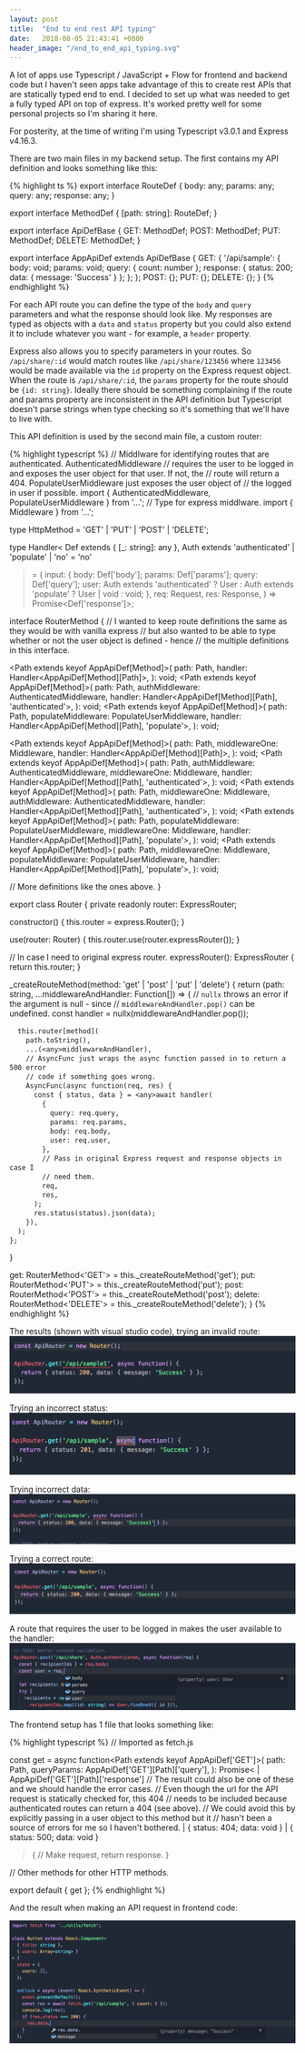 ```yaml
---
layout: post
title:  "End to end rest API typing"
date:   2018-08-05 21:43:41 +0800
header_image: "/end_to_end_api_typing.svg"
---
```


A lot of apps use Typescript / JavaScript + Flow for frontend and backend code but I haven't seen apps take advantage of this to create rest APIs that are statically typed end to end. I decided to set up what was needed to get a fully typed API on top of express. It's worked pretty well for some personal projects so I'm sharing it here.

<!-- read more -->

For posterity, at the time of writing I'm using Typescript v3.0.1 and Express v4.16.3.

There are two main files in my backend setup. The first contains my API definition and looks something like this:

{% highlight ts %}
export interface RouteDef {
  body: any;
  params: any;
  query: any;
  response: any;
}

export interface MethodDef {
  [path: string]: RouteDef;
}

export interface ApiDefBase {
  GET: MethodDef;
  POST: MethodDef;
  PUT: MethodDef;
  DELETE: MethodDef;
}

export interface AppApiDef extends ApiDefBase {
  GET: {
    '/api/sample': {
      body: void;
      params: void;
      query: { count: number };
      response: { status: 200; data: { message: 'Success' } };
    };
  };
  POST: {};
  PUT: {};
  DELETE: {};
}
{% endhighlight %}

For each API route you can define the type of the `body` and `query` parameters and what the response should look like. My responses are typed as objects with a `data` and `status` property but you could also extend it to include whatever you want - for example, a `header` property. 

Express also allows you to specify parameters in your routes. So `/api/share/:id` would match routes like `/api/share/123456` where `123456` would be made available via the `id` property on the Express request object. When the route is `/api/share/:id`, the `params` property for the route should be `{id: string}`. Ideally there should be something complaining if the route and params property are inconsistent in the API definition but Typescript doesn't parse strings when type checking so it's something that we'll have to live with.

This API definition is used by the second main file, a custom router:

{% highlight typescript %}
// Middlware for identifying routes that are authenticated. AuthenticatedMiddleware
// requires the user to be logged in and exposes the user object for that user. If not, the 
// route will return a 404. PopulateUserMiddleware just exposes the user object of 
// the logged in user if possible.
import { AuthenticatedMiddleware, PopulateUserMiddleware } from '...';
// Type for express middlware.
import { Middleware } from '...';
 
type HttpMethod = 'GET' | 'PUT' | 'POST' | 'DELETE';

type Handler<
  Def extends { [_: string]: any },
  Auth extends 'authenticated' | 'populate' | 'no' = 'no'
> = (
  input: {
    body: Def['body'];
    params: Def['params'];
    query: Def['query'];
    user: Auth extends 'authenticated'
      ? User
      : Auth extends 'populate' ? User | void : void;
  },
  req: Request,
  res: Response,
) => Promise<Def['response']>;

interface RouterMethod<Method extends HttpMethod> {
  // I wanted to keep route definitions the same as they would be with vanilla express
  // but also wanted to be able to type whether or not the user object is defined - hence 
  // the multiple definitions in this interface.

  <Path extends keyof AppApiDef[Method]>(
    path: Path,
    handler: Handler<AppApiDef[Method][Path]>,
  ): void;
  <Path extends keyof AppApiDef[Method]>(
    path: Path,
    authMiddleware: AuthenticatedMiddleware,
    handler: Handler<AppApiDef[Method][Path], 'authenticated'>,
  ): void;
  <Path extends keyof AppApiDef[Method]>(
    path: Path,
    populateMiddleware: PopulateUserMiddleware,
    handler: Handler<AppApiDef[Method][Path], 'populate'>,
  ): void;

  <Path extends keyof AppApiDef[Method]>(
    path: Path,
    middlewareOne: Middleware,
    handler: Handler<AppApiDef[Method][Path]>,
  ): void;
  <Path extends keyof AppApiDef[Method]>(
    path: Path,
    authMiddleware: AuthenticatedMiddleware,
    middlewareOne: Middleware,
    handler: Handler<AppApiDef[Method][Path], 'authenticated'>,
  ): void;
  <Path extends keyof AppApiDef[Method]>(
    path: Path,
    middlewareOne: Middleware,
    authMiddleware: AuthenticatedMiddleware,
    handler: Handler<AppApiDef[Method][Path], 'authenticated'>,
  ): void;
  <Path extends keyof AppApiDef[Method]>(
    path: Path,
    populateMiddleware: PopulateUserMiddleware,
    middlewareOne: Middleware,
    handler: Handler<AppApiDef[Method][Path], 'populate'>,
  ): void;
  <Path extends keyof AppApiDef[Method]>(
    path: Path,
    middlewareOne: Middleware,
    populateMiddleware: PopulateUserMiddleware,
    handler: Handler<AppApiDef[Method][Path], 'populate'>,
  ): void;
  
  // More definitions like the ones above.
}

export class Router {
  private readonly router: ExpressRouter;

  constructor() {
    this.router = express.Router();
  }

  use(router: Router) {
    this.router.use(router.expressRouter());
  }

  // In case I need to original express router.
  expressRouter(): ExpressRouter {
    return this.router;
  }

  _createRouteMethod(method: 'get' | 'post' | 'put' | 'delete') {
    return (path: string, ...middlewareAndHandler: Function[]) => {
      // `nullx` throws an error if the argument is null - since 
      // `middlewareAndHandler.pop()` can be undefined.
      const handler = nullx(middlewareAndHandler.pop());

      this.router[method](
        path.toString(),
        ...(<any>middlewareAndHandler),
        // AsyncFunc just wraps the async function passed in to return a 500 error
        // code if something goes wrong.
        AsyncFunc(async function(req, res) {
          const { status, data } = <any>await handler(
            {
              query: req.query,
              params: req.params,
              body: req.body,
              user: req.user,
            },
            // Pass in original Express request and response objects in case I 
            // need them.
            req,
            res,
          );
          res.status(status).json(data);
        }),
      );
    };
  }

  get: RouterMethod<'GET'> = this._createRouteMethod('get');
  put: RouterMethod<'PUT'> = this._createRouteMethod('put');
  post: RouterMethod<'POST'> = this._createRouteMethod('post');
  delete: RouterMethod<'DELETE'> = this._createRouteMethod('delete');
}
{% endhighlight %}


The results (shown with visual studio code), trying an invalid route:
![Incorrect route](/assets/img/end_to_end_api_typing/incorrect_route.png)

Trying an incorrect status:
![Incorrect status](/assets/img/end_to_end_api_typing/incorrect_status.png)

Trying incorrect data:
![Incorrect response data](/assets/img/end_to_end_api_typing/incorrect_data.png)

Trying a correct route:
![Correct](/assets/img/end_to_end_api_typing/correct.png)

A route that requires the user to be logged in makes the user available to the handler:
![Authenticated route](/assets/img/end_to_end_api_typing/authenticated_route.png)


The frontend setup has 1 file that looks something like:

{% highlight typescript %}
// Imported as fetch.js

const get = async function<Path extends keyof AppApiDef['GET']>(
  path: Path,
  queryParams: AppApiDef['GET'][Path]['query'],
): Promise<
  | AppApiDef['GET'][Path]['response']
  // The result could also be one of these and we should handle the error cases.
  // Even though the url for the API request is statically checked for, this 404 
  // needs to be included because authenticated routes can return a 404 (see above). 
  // We could avoid this by explicitly passing in a user object to this method but it 
  // hasn't been a source of errors for me so I haven't bothered.
  | { status: 404; data: void }
  | { status: 500; data: void }
> {
  // Make request, return response.
}

// Other methods for other HTTP methods.

export default { get };
{% endhighlight %}

And the result when making an API request in frontend code:

![End result](/assets/img/end_to_end_api_typing/end_result.png)



